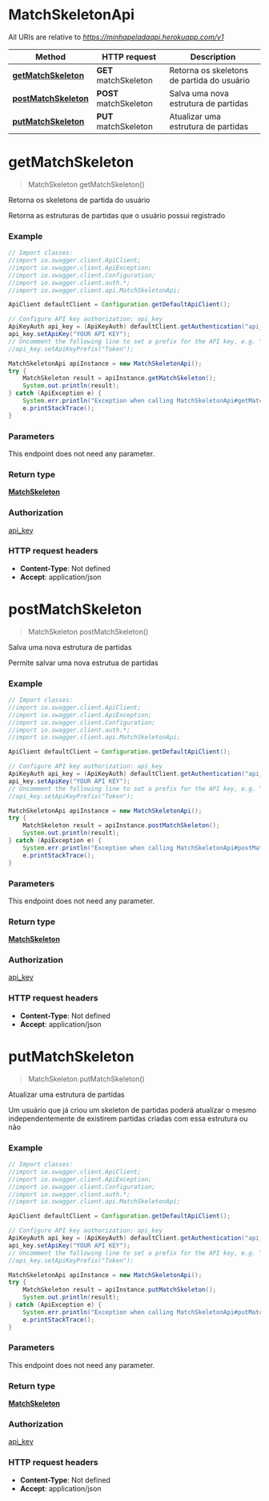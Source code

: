# MatchSkeletonApi

All URIs are relative to *https://minhapeladaapi.herokuapp.com/v1*

Method | HTTP request | Description
------------- | ------------- | -------------
[**getMatchSkeleton**](MatchSkeletonApi.md#getMatchSkeleton) | **GET** matchSkeleton | Retorna os skeletons de partida do usuário
[**postMatchSkeleton**](MatchSkeletonApi.md#postMatchSkeleton) | **POST** matchSkeleton | Salva uma nova estrutura de partidas
[**putMatchSkeleton**](MatchSkeletonApi.md#putMatchSkeleton) | **PUT** matchSkeleton | Atualizar uma estrutura de partidas


<a name="getMatchSkeleton"></a>
# **getMatchSkeleton**
> MatchSkeleton getMatchSkeleton()

Retorna os skeletons de partida do usuário

Retorna as estruturas de partidas que o usuário possui registrado

### Example
```java
// Import classes:
//import io.swagger.client.ApiClient;
//import io.swagger.client.ApiException;
//import io.swagger.client.Configuration;
//import io.swagger.client.auth.*;
//import io.swagger.client.api.MatchSkeletonApi;

ApiClient defaultClient = Configuration.getDefaultApiClient();

// Configure API key authorization: api_key
ApiKeyAuth api_key = (ApiKeyAuth) defaultClient.getAuthentication("api_key");
api_key.setApiKey("YOUR API KEY");
// Uncomment the following line to set a prefix for the API key, e.g. "Token" (defaults to null)
//api_key.setApiKeyPrefix("Token");

MatchSkeletonApi apiInstance = new MatchSkeletonApi();
try {
    MatchSkeleton result = apiInstance.getMatchSkeleton();
    System.out.println(result);
} catch (ApiException e) {
    System.err.println("Exception when calling MatchSkeletonApi#getMatchSkeleton");
    e.printStackTrace();
}
```

### Parameters
This endpoint does not need any parameter.

### Return type

[**MatchSkeleton**](MatchSkeleton.md)

### Authorization

[api_key](../README.md#api_key)

### HTTP request headers

 - **Content-Type**: Not defined
 - **Accept**: application/json

<a name="postMatchSkeleton"></a>
# **postMatchSkeleton**
> MatchSkeleton postMatchSkeleton()

Salva uma nova estrutura de partidas

Permite salvar uma nova estrutua de partidas

### Example
```java
// Import classes:
//import io.swagger.client.ApiClient;
//import io.swagger.client.ApiException;
//import io.swagger.client.Configuration;
//import io.swagger.client.auth.*;
//import io.swagger.client.api.MatchSkeletonApi;

ApiClient defaultClient = Configuration.getDefaultApiClient();

// Configure API key authorization: api_key
ApiKeyAuth api_key = (ApiKeyAuth) defaultClient.getAuthentication("api_key");
api_key.setApiKey("YOUR API KEY");
// Uncomment the following line to set a prefix for the API key, e.g. "Token" (defaults to null)
//api_key.setApiKeyPrefix("Token");

MatchSkeletonApi apiInstance = new MatchSkeletonApi();
try {
    MatchSkeleton result = apiInstance.postMatchSkeleton();
    System.out.println(result);
} catch (ApiException e) {
    System.err.println("Exception when calling MatchSkeletonApi#postMatchSkeleton");
    e.printStackTrace();
}
```

### Parameters
This endpoint does not need any parameter.

### Return type

[**MatchSkeleton**](MatchSkeleton.md)

### Authorization

[api_key](../README.md#api_key)

### HTTP request headers

 - **Content-Type**: Not defined
 - **Accept**: application/json

<a name="putMatchSkeleton"></a>
# **putMatchSkeleton**
> MatchSkeleton putMatchSkeleton()

Atualizar uma estrutura de partidas

Um usuário que já criou um skeleton de partidas poderá atualizar o mesmo independentemente de existirem partidas criadas com essa estrutura ou não

### Example
```java
// Import classes:
//import io.swagger.client.ApiClient;
//import io.swagger.client.ApiException;
//import io.swagger.client.Configuration;
//import io.swagger.client.auth.*;
//import io.swagger.client.api.MatchSkeletonApi;

ApiClient defaultClient = Configuration.getDefaultApiClient();

// Configure API key authorization: api_key
ApiKeyAuth api_key = (ApiKeyAuth) defaultClient.getAuthentication("api_key");
api_key.setApiKey("YOUR API KEY");
// Uncomment the following line to set a prefix for the API key, e.g. "Token" (defaults to null)
//api_key.setApiKeyPrefix("Token");

MatchSkeletonApi apiInstance = new MatchSkeletonApi();
try {
    MatchSkeleton result = apiInstance.putMatchSkeleton();
    System.out.println(result);
} catch (ApiException e) {
    System.err.println("Exception when calling MatchSkeletonApi#putMatchSkeleton");
    e.printStackTrace();
}
```

### Parameters
This endpoint does not need any parameter.

### Return type

[**MatchSkeleton**](MatchSkeleton.md)

### Authorization

[api_key](../README.md#api_key)

### HTTP request headers

 - **Content-Type**: Not defined
 - **Accept**: application/json

